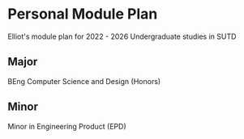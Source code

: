 # Personal Module Plan

Elliot's module plan for 2022 - 2026 Undergraduate studies in SUTD

## Major

BEng Computer Science and Design (Honors)

## Minor

Minor in Engineering Product (EPD)






